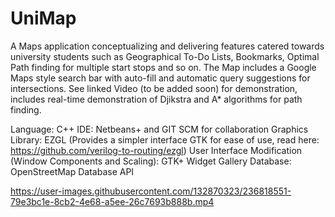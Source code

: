 # UniMap

A Maps application conceptualizing and delivering features catered towards university students such as Geographical To-Do Lists, Bookmarks, Optimal Path finding for multiple start stops and so on. The Map includes a Google Maps style search bar with auto-fill and automatic query suggestions for intersections. See linked Video (to be added soon) for demonstration, includes real-time demonstration of Djikstra and A* algorithms for path finding.

Language: C++
IDE: Netbeans+ and GIT SCM for collaboration
Graphics Library: EZGL (Provides a simpler interface GTK for ease of use, read here: https://github.com/verilog-to-routing/ezgl)
User Interface Modification (Window Components and Scaling): GTK+ Widget Gallery 
Database: OpenStreetMap Database API


https://user-images.githubusercontent.com/132870323/236818551-79e3bc1e-8cb2-4e68-a5ee-26c7693b888b.mp4

